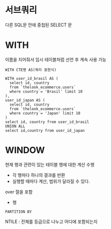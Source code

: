 서브쿼리
=======

다른 SQL문 안에 중첩된 SELECT 문

WITH
===
이름을 지어줘서 임시 테이블처럼 선언 후 계속 사용 가능

```
WITH CTE명 AS(쿼리 표현식)
```
```
WITH user_id_brasil AS (
  select id, country 
  from `thelook_ecommerce.users` 
  where country = 'Brasil' limit 10
),
user_id_japan AS (
  select id, country 
  from `thelook_ecommerce.users` 
  where country = 'Japan' limit 10
)
select id, country from user_id_brasil
UNION ALL
select id,country from user_id_japan
```

WINDOW
=====
현재 행과 관련이 있는 테이블 행에 대한 계산 수행
- 각 행마다 하나의 결과를 반환
- 실행할 때마다 계산, 범위가 달라질 수 있다. 

over 절을 포함
- 행

```
PARTITION BY

```

NTILE : 전체를 등급으로 나누고 어디에 포함되는지
